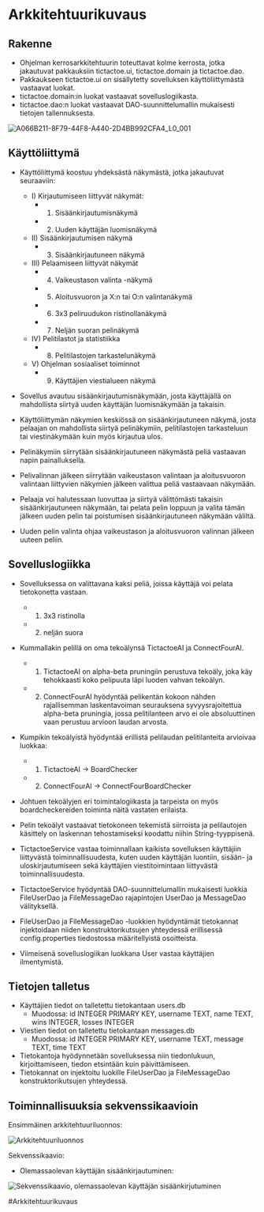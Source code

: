 # Arkkitehtuurikuvaus

## Rakenne

- Ohjelman kerrosarkkitehtuurin toteuttavat kolme kerrosta, jotka jakautuvat pakkauksiin tictactoe.ui, tictactoe.domain ja tictactoe.dao.
- Pakkaukseen tictactoe.ui on sisällytetty sovelluksen käyttöliittymästä vastaavat luokat.
- tictactoe.domain:in luokat vastaavat sovelluslogiikasta.
- tictactoe.dao:n luokat vastaavat DAO-suunnittelumallin mukaisesti tietojen tallennuksesta.

![A066B211-8F79-44F8-A440-2D4BB992CFA4_L0_001](https://user-images.githubusercontent.com/93884822/147406498-03927e5b-9059-49c3-ad8e-ede6fbd8eba2.JPG)

## Käyttöliittymä

- Käyttöliittymä koostuu yhdeksästä näkymästä, jotka jakautuvat seuraaviin:
  - I) Kirjautumiseen liittyvät näkymät:
    - 1) Sisäänkirjautumisnäkymä
    - 2) Uuden käyttäjän luomisnäkymä
  - II) Sisäänkirjautumisen näkymä
    - 3) Sisäänkirjautuneen näkymä
  - III) Pelaamiseen liittyvät näkymät
    - 4) Vaikeustason valinta -näkymä
    - 5) Aloitusvuoron ja X:n tai O:n valintanäkymä
    - 6) 3x3 peliruudukon ristinollanäkymä
    - 7) Neljän suoran pelinäkymä
  - IV) Pelitilastot ja statistiikka
    - 8) Pelitilastojen tarkastelunäkymä
  - V) Ohjelman sosiaaliset toiminnot
    - 9) Käyttäjien viestialueen näkymä

- Sovellus avautuu sisäänkirjautumisnäkymään, josta käyttäjällä on mahdollista siirtyä uuden käyttäjän luomisnäkymään ja takaisin.
- Käyttöliittymän näkymien keskiössä on sisäänkirjautuneen näkymä, josta pelaajan on mahdollista siirtyä pelinäkymiin, pelitilastojen tarkasteluun tai viestinäkymään kuin myös kirjautua ulos.
- Pelinäkymiin siirrytään sisäänkirjautuneen näkymästä peliä vastaavan napin painalluksella.
- Pelivalinnan jälkeen siirrytään vaikeustason valintaan ja aloitusvuoron valintaan liittyvien näkymien jälkeen valittua peliä vastaavaan näkymään.
- Pelaaja voi halutessaan luovuttaa ja siirtyä välittömästi takaisin sisäänkirjautuneen näkymään, tai pelata pelin loppuun ja valita tämän jälkeen uuden pelin tai poistumisen sisäänkirjautuneen näkymään väliltä.
- Uuden pelin valinta ohjaa vaikeustason ja aloitusvuoron valinnan jälkeen uuteen peliin.
  
## Sovelluslogiikka

- Sovelluksessa on valittavana kaksi peliä, joissa käyttäjä voi pelata tietokonetta vastaan.
  - 1) 3x3 ristinolla
  - 2) neljän suora
- Kummallakin pelillä on oma tekoälynsä TictactoeAI ja ConnectFourAI.
  - 1) TictactoeAI on alpha-beta pruningiin perustuva tekoäly, joka käy tehokkaasti koko pelipuuta läpi luoden vahvan tekoälyn.
  - 2) ConnectFourAI hyödyntää pelikentän kokoon nähden rajallisemman laskentavoiman seurauksena syvyysrajoitettua alpha-beta pruningia, jossa pelitilanteen arvo ei ole absoluuttinen vaan perustuu arvioon laudan arvosta.
- Kumpikin tekoälyistä hyödyntää erillistä pelilaudan pelitilanteita arvioivaa luokkaa:
  - 1) TictactoeAI -> BoardChecker
  - 2) ConnectFourAI -> ConnectFourBoardChecker
- Johtuen tekoälyjen eri toimintalogiikasta ja tarpeista on myös boardcheckereiden toiminta näitä vastaten erilaista.
- Pelin tekoälyt vastaavat tietokoneen tekemistä siirroista ja pelilautojen käsittely on laskennan tehostamiseksi koodattu niihin String-tyyppisenä.


- TictactoeService vastaa toiminnallaan kaikista sovelluksen käyttäjiin liittyvästä toiminnallisuudesta, kuten uuden käyttäjän luontiin, sisään- ja uloskirjautumiseen sekä käyttäjien viestitoimintaan liittyvästä toiminnallisuudesta.
- TictactoeService hyödyntää DAO-suunnittelumallin mukaisesti luokkia FileUserDao ja FileMessageDao rajapintojen UserDao ja MessageDao välityksellä.
- FileUserDao ja FileMessageDao -luokkien hyödyntämät tietokannat injektoidaan niiden konstruktorikutsujen yhteydessä erillisessä config.properties tiedostossa määritellyistä osoitteista.

- Viimeisenä sovelluslogiikan luokkana User vastaa käyttäjien ilmentymistä.


## Tietojen talletus

- Käyttäjien tiedot on talletettu tietokantaan users.db
  - Muodossa: id INTEGER PRIMARY KEY, username TEXT, name TEXT, wins INTEGER, losses INTEGER
- Viestien tiedot on talletettu tietokantaan messages.db
  - Muodossa: id INTEGER PRIMARY KEY, username TEXT, message TEXT, time TEXT
- Tietokantoja hyödynnetään sovelluksessa niin tiedonlukuun, kirjoittamiseen, tiedon etsintään kuin päivittämiseen.
- Tietokannat on injektoitu luokille FileUserDao ja FileMessageDao konstruktorikutsujen yhteydessä.


## Toiminnallisuuksia sekvenssikaavioin






Ensimmäinen arkkitehtuuriluonnos:

![Arkkitehtuuriluonnos](https://user-images.githubusercontent.com/93884822/145096147-f6ad0e8c-2682-4eb5-bf38-e22615107981.jpg)

Sekvenssikaavio:
- Olemassaolevan käyttäjän sisäänkirjautuminen:

![Sekvenssikaavio, olemassaolevan käyttäjän sisäänkirjutuminen](https://user-images.githubusercontent.com/93884822/145096483-b4f9442c-15fc-466c-93d4-9e8fde8e7b20.jpg)


#Arkkitehtuurikuvaus

